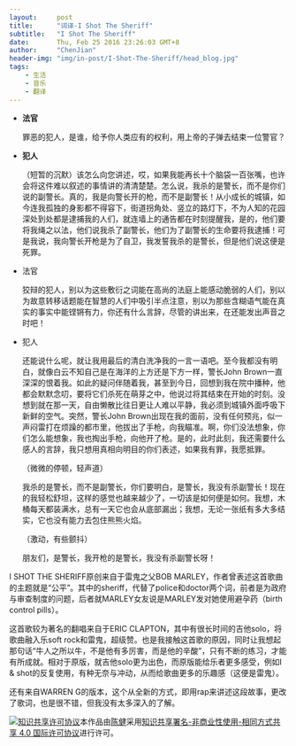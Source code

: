 ```yaml
---
layout:     post
title:      "词译-I Shot The Sheriff"
subtitle:   "I Shot The Sheriff"
date:       Thu, Feb 25 2016 23:26:03 GMT+8
author:     "ChenJian"
header-img: "img/in-post/I-Shot-The-Sheriff/head_blog.jpg"
tags:
    - 生活
    - 音乐
    - 翻译
---
```


- **法官**

	罪恶的犯人，是谁，给予你人类应有的权利，用上帝的子弹去结束一位警官？

- **犯人**

	（短暂的沉默）该怎么向您讲述，哎，如果我能再长十个脑袋一百张嘴，也许会将这件难以叙述的事情讲的清清楚楚。怎么说，我杀的是警长，而不是你们说的副警长。真的，我是向警长开的枪，而不是副警长！从小成长的城镇，如今连我孤独的身影都不得容下，街道拐角处、竖立的路灯下，不为人知的花园深处到处都是逮捕我的人们，就连墙上的通告都在时刻提醒我，是的，他们要将我绳之以法，他们说我杀了副警长，他们为了副警长的生命要将我逮捕！可是我说，我向警长开枪是为了自卫，我发誓我杀的是警长，但是他们说这便是死罪。

- 法官

	狡辩的犯人，别以为这些敷衍之词能在高尚的法庭上能感动脆弱的人们，别以为故意转移话题能在智慧的人们中吸引半点注意，别以为那些含糊语气能在真实的事实中能铿锵有力，你还有什么言辞，尽管的讲出来，在还能发出声音之时吧！

- 犯人

	还能说什么呢，就让我用最后的清白洗净我的一言一语吧。至今我都没有明白，就像白云不知自己是在海洋的上方还是下方一样，警长John Brown一直深深的恨着我。如此的疑问伴随着我，甚至到今日，回想到我在院中播种，他都会默默念叨，要将它们杀死在萌芽之中，他说过将其结束在开始的时刻。没想到就在那一天，自由懒散比往日更让人难以平静，我必须到城镇外面呼吸下新鲜的空气。突然，警长John Brown出现在我的面前，没有任何预兆，似一声闷雷打在烦躁的都市里，他拔出了手枪，向我瞄准。啊，你们没法想象，你们怎么能想象，我也掏出手枪，向他开了枪。是的，此时此刻，我还需要什么感人的言辞，我只想用真相向明目的你们表述，如果我有罪，我愿抵罪。

	（微微的停顿，轻声道）
	
	我杀的是警长，而不是副警长，你们要明白，是警长，我没有杀副警长！现在的我轻松舒坦，这样的感觉也越来越少了，一切该是如何便是如何。我想，木桶每天都装满水，总有一天它也会从底部漏出；我想，无论一张纸有多大多结实，它也没有能力去包住熊熊火焰。

	（激动，有些颤抖）
	
	朋友们，是警长，我开枪的是警长，我没有杀副警长呀！

I SHOT THE SHERIFF原创来自于雷鬼之父BOB MARLEY，作者曾表述这首歌曲的主题就是“公平”。其中的sheriff，代替了police和doctor两个词，前者是为政府与审查制度的问题，后者就MARLEY女友说是MARLEY发对她使用避孕药（birth control pills）。

这首歌较为著名的翻唱来自于ERIC CLAPTON，其中有很长时间的吉他solo，将歌曲融入乐soft rock和雷鬼，超级赞。也是我接触这首歌的原因，同时让我想起那句话“牛人之所以牛，不是他有多厉害，而是他的辛酸”，只有不断的练习，才能有所成就。相对于原版，就吉他solo更为出色，而原版能给乐者更多感受，例如I & shot的反复使用，有种无奈与冲动，从而给歌曲更多的乐趣感（这便是雷鬼）。

还有来自WARREN G的版本，这个从全新的方式，即用rap来讲述这段故事，更改了歌词，也是很不错，但我没有太多深入的了解。

<a rel="license" href="http://creativecommons.org/licenses/by-nc-sa/4.0/"><img alt="知识共享许可协议" style="border-width:0" src="https://i.creativecommons.org/l/by-nc-sa/4.0/88x31.png" /></a>本作品由<a xmlns:cc="http://creativecommons.org/ns#" href="https://o-my-chenjian.com/2016/02/25/I-Shot-The-Sheriff/" property="cc:attributionName" rel="cc:attributionURL">陈健</a>采用<a rel="license" href="http://creativecommons.org/licenses/by-nc-sa/4.0/">知识共享署名-非商业性使用-相同方式共享 4.0 国际许可协议</a>进行许可。
